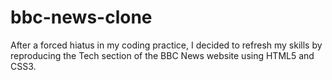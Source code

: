 # bbc-news-clone

After a forced hiatus in my coding practice, I decided to refresh my skills by reproducing the Tech section of the BBC News website using HTML5 and CSS3.

[](http://lucymac.github.io/bbc-news-clone/)
